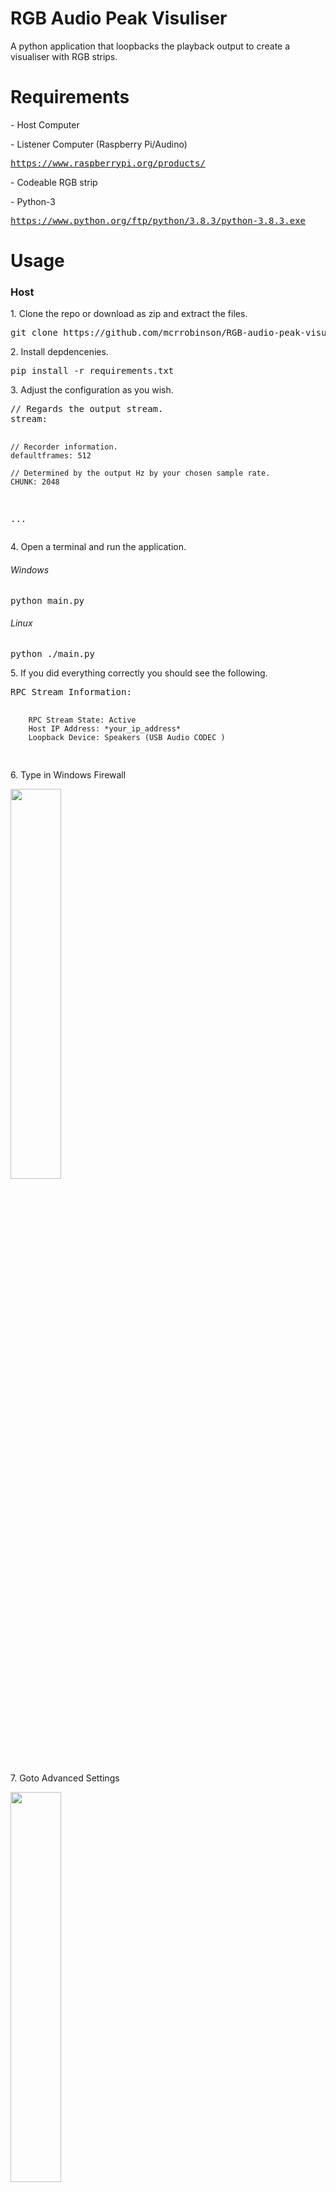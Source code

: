 # RGB Audio Peak Visuliser</h1>
<p>A python application that loopbacks the playback output to create a visualiser with RGB strips.</p>

<h1>Requirements</h1>
<p>- Host Computer</p>
<p>- Listener Computer (Raspberry Pi/Audino)</p>
<pre><a href="https://www.raspberrypi.org/products/">https://www.raspberrypi.org/products/</a></pre>
<p>- Codeable RGB strip
<p>- Python-3</p>
<pre><a href="https://www.python.org/ftp/python/3.8.3/python-3.8.3.exe">https://www.python.org/ftp/python/3.8.3/python-3.8.3.exe</a></pre>
<h1>Usage</h1>
<h3>Host</h3>
<p>1. Clone the repo or download as zip and extract the files.</p>
<pre>
git clone https://github.com/mcrrobinson/RGB-audio-peak-visualiser.git
</pre>
<p>2. Install depdencenies.</p>
<pre>
pip install -r requirements.txt
</pre>
<p>3. Adjust the configuration as you wish.</p>
<pre>
// Regards the output stream.
stream:  

    // Recorder information.
    defaultframes: 512

    // Determined by the output Hz by your chosen sample rate.
    CHUNK: 2048

...
</pre>
<p>4. Open a terminal and run the application.</p>
<h6>Windows</h6>
<pre>
python main.py
</pre>
<h6>Linux</h6>
<pre>
python ./main.py
</pre>
<p>5. If you did everything correctly you should see the following.</p>
<pre>
RPC Stream Information:

        RPC Stream State: Active
        Host IP Address: *your_ip_address*
        Loopback Device: Speakers (USB Audio CODEC )
</pre>
<p>6. Type in Windows Firewall</p>
<img style="height: 40%; display: block;" src="imgs/f1.jpg">
<p>7. Goto Advanced Settings</p>
<img style="height: 40%; display: block;" src="imgs/f2.jpg">
<p>8. Create new rule.</p>
<img style="height: 40%; display: block;" src="imgs/f3.jpg">
<p>9. Change to port.</p>
<img style="height: 40%; display: block;" src="imgs/f4.jpg">
<p>10. Make sure TCP is highlighted and change to Specific Local Ports, input the port enabled in the configuration. The default is "5556".</p>
<img style="height: 40%; display: block;" src="imgs/f5.jpg">
<p>11. Then keep clicking next until the diaglog box is closed. Time to setup the client.</p>
<h3>Client</h3>
<h5>Raspberry Pi Installation</h5>
<p>1. SFTP into the Raspberry Pi and copy the following files:</p>
<pre>
listener.py
listener.yaml
requirements.txt
</pre>
<p>2. Install depdencenies.</p>
<pre>
pip install -r requirements.txt
</pre>
<p>3. Adjust the configuration as you wish.</p>
<pre>
// Regards the output stream.
stream:  
  
    // Recorder information.
    defaultframes: 512

    // Determined by the output Hz by your chosen sample rate.
    CHUNK: 2048
  
...
</pre>
<p>4. Open a terminal and run the application.</p>
<h6>Windows</h6>
<pre>
python main.py
</pre>
<h6>Linux</h6>
<pre>
python ./main.py
</pre>
<h3>Releases</h3>
<p><a id="raw-url" href="https://raw.githubusercontent.com/mcrrobinson/RGB-audio-peak-visualiser/master/main.py">Download Host Zip</a></p>
<p><a id="raw-url" href="https://raw.githubusercontent.com/mcrrobinson/RGB-audio-peak-visualiser/master/listener.py">Download Client Zip</a></p>
<h3>FAQ</h3>
<p>1. I setup everything correctly but I am not receiving anything on the Raspberry Pi, why?</p>
<p>Make sure you have tested to see if you can ping the host with the port with the command below, change the IP and Port to what you are using in the configuration files.</p>
<pre>
ping *host_ip* -p *host_port*
</pre>
<p>If you are unable to ping the client, modify your new rule to allow "Any" protocol on that port to see if that improves it.</p>
<h3>Plans</h3>
<p>I plan to release a Audino variation of this software.</p>
